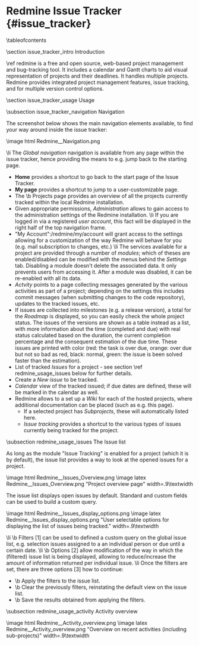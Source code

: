 
Redmine Issue Tracker    {#issue_tracker}
=====================

\tableofcontents

\section issue_tracker_intro Introduction

\ref redmine is a free and open source, web-based project management and
bug-tracking tool. It includes a calendar and Gantt charts to aid visual
representation of projects and their deadlines. It handles multiple projects.
Redmine provides integrated project management features, issue tracking, and
for multiple version control options.

\section issue_tracker_usage Usage

\subsection issue_tracker_navigation Navigation

The screenshot below shows the main navigation elements available, to find your
way around inside the issue tracker:

\image html Redmine__Navigation.png

\li The _Global navigation_ navigation is available from any page within the issue tracker, hence providing the means to e.g. jump back to the starting page.
  - <b>Home</b> provides a shortcut to go back to the start page of the Issue Tracker.
  - <b>My page</b> provides a shortcut to jump to a user-customizable page.
  - The \b Projects page provides an overview of all the projects currently tracked within the local Redmine installation.
  - Given appropriate permissions, *Administration* allows to gain access to the administration settings of the Redmine installation.
\li If you are logged in via a registered _user account_, this fact will be displayed in the right half of the top navigation frame.
  - "My Account":/redmine/my/account will grant access to the settings allowing for a customization of the way Redmine will behave for you (e.g. mail subscription to changes, etc.)
\li The services available for a project are provided through a number of _modules_; which of theses are enabled/disabled can be modified with the menus behind the *Settings* tab. Disabling a module doesn't delete the associated data. It only prevents users from accessing it. After a module was disabled, it can be re-enabled with all its data.
  - *Actvity* points to a page collecting messages generated by the various activities as part of a project; depending on the settings this includes commit messages (when submitting changes to the code repository), updates to the tracked issues, etc.
  - If issues are collected into milestones (e.g. a release version), a total for the *Roadmap* is displayed, so you can easily check the whole project status. The issues of the versions are shown as a table instead as a list, with more information about the time (completed and due) with real status calculated based on the duration, the current completion percentage and the consequent estimation of the due time. These issues are printed with color (red: the task is over due, orange: over due but not so bad as red, black: normal, green: the issue is been solved faster than the estimation).
  - List of tracked *Issues* for a project - see section \ref redmine_usage_issues below for further details.
  - Create a *New issue* to be tracked.
  - *Calendar* view of the tracked issued; if due dates are defined, these will be marked in the calendar as well.
  - Redmine allows to a set up a *Wiki* for each of the hosted projects, where additional documentation can be placed (such as e.g. this page).
    - If a selected project has *Subprojects*, these will automatically listed here.
    - *Issue tracking* provides a shortcut to the various types of issues currently being tracked for the project.

\subsection redmine_usage_issues The Issue list

  As long as the module "Issue Tracking" is enabled for a project (which it is
  by default), the issue list provides a way to look at the opened issues for a project.

  \image html Redmine__Issues_Overview.png
  \image latex Redmine__Issues_Overview.png "Project overview page" width=.9\textwidth

  The issue list displays open issues by default. Standard and custom fields can be used to build a custom query.

  \image html Redmine__Issues_display_options.png
  \image latex Redmine__Issues_display_options.png "User selectable options for displaying the list of issues being tracked." width=.9\textwidth

  \li \b Filters [1] can be used to defined a custom query on the global issue list,
  e.g. selection issues assigned to a an individual person or due until a certain date.
  \li \b Options [2] allow modification of the way in which the (filtered) issue list is
  being displayed, allowing to reduce/increase the amount of information returned per
  individual issue.
  \li Once the filters are set, there are three options [3] how to continue:
  - \b Apply the filters to the issue list.
  - \b Clear the previously filters, reinstating the default view on the issue list.
  - \b Save the results obtained from applying the filters.

  \subsection redmine_usage_activity Activity overview

  \image html Redmine__Activity_overview.png
  \image latex Redmine__Activity_overview.png "Overview on recent activities (including sub-projects)" width=.9\textwidth
